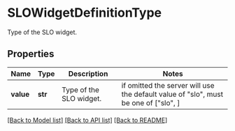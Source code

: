 # SLOWidgetDefinitionType

Type of the SLO widget.
## Properties
Name | Type | Description | Notes
------------ | ------------- | ------------- | -------------
**value** | **str** | Type of the SLO widget. |  if omitted the server will use the default value of "slo",  must be one of ["slo", ]

[[Back to Model list]](README.md#documentation-for-models) [[Back to API list]](README.md#documentation-for-api-endpoints) [[Back to README]](README.md)


